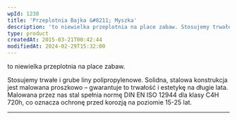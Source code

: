 ```yaml
---
wpId: 1238
title: 'Przeplotnia Bajka &#8211; Myszka'
description: 'to niewielka przeplotnia na place zabaw. Stosujemy trwałe i grube liny polipropylenowe. Solidna, stalowa konstrukcja jest malowana proszkowo – gwarantuje to trwałość i estetykę na długie lata. Malowana przez nas stal spełnia normę DIN EN ISO 12944 dla klasy C4H 720h, co oznacza ochronę przed korozją na poziomie 15-25 lat.'
type: product
createdAt: 2015-03-21T00:42:44
modifiedAt: 2024-02-29T15:32:00
---
```



to niewielka przeplotnia na place zabaw.

Stosujemy trwałe i grube liny polipropylenowe. Solidna, stalowa konstrukcja jest malowana proszkowo – gwarantuje to trwałość i estetykę na długie lata. Malowana przez nas stal spełnia normę DIN EN ISO 12944 dla klasy C4H 720h, co oznacza ochronę przed korozją na poziomie 15-25 lat.

* * *